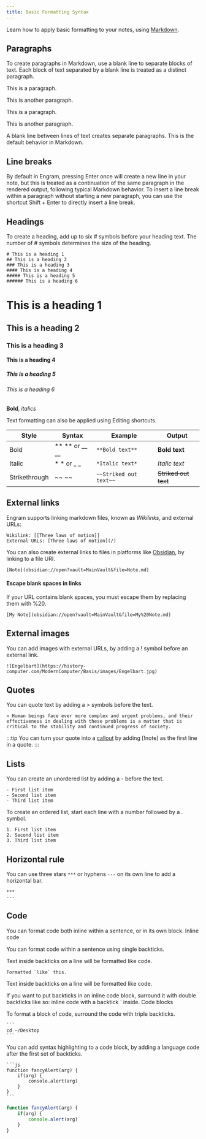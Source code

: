 ```yaml
---
title: Basic Formatting Syntax
---
```


Learn how to apply basic formatting to your notes, using [Markdown](https://daringfireball.net/projects/markdown/).

Paragraphs
---
To create paragraphs in Markdown, use a blank line to separate blocks of text. Each block of text separated by a blank line is treated as a distinct paragraph.

This is a paragraph.

This is another paragraph.

This is a paragraph.

This is another paragraph.

A blank line between lines of text creates separate paragraphs. This is the default behavior in Markdown.

Line breaks
---
By default in Engram, pressing Enter once will create a new line in your note, but this is treated as a continuation of the same paragraph in the rendered output, following typical Markdown behavior. To insert a line break within a paragraph without starting a new paragraph, you can use the shortcut Shift + Enter to directly insert a line break.

Headings
---
To create a heading, add up to six # symbols before your heading text. The number of # symbols determines the size of the heading.

    # This is a heading 1
    ## This is a heading 2
    ### This is a heading 3
    #### This is a heading 4
    ##### This is a heading 5
    ###### This is a heading 6

# This is a heading 1
## This is a heading 2
### This is a heading 3
#### This is a heading 4
##### This is a heading 5
###### This is a heading 6
**Bold**, *italics*

Text formatting can also be applied using Editing shortcuts.

| Style | Syntax | Example | Output |
| ----- | ------ | ------- | ------ |
| Bold | ** ** or __ __ | `**Bold text**` | **Bold text** |
| Italic | * * or _ _ | `*Italic text*` | *Italic text* |
| Strikethrough | ~~ ~~ | `~~Striked out text~~` | ~~Striked out text~~ |

External links
---
Engram supports linking markdown files, known as *Wikilinks*, and external URLs:

    Wikilink: [[Three laws of motion]]
    External URLs: [Three laws of motion](/)

You can also create external links to files in platforms like [Obsidian](https://obsidian.md), by linking to a file URI.

    [Note](obsidian://open?vault=MainVault&file=Note.md)

#### Escape blank spaces in links

If your URL contains blank spaces, you must escape them by replacing them with %20.

    [My Note](obsidian://open?vault=MainVault&file=My%20Note.md)

External images
---
You can add images with external URLs, by adding a ! symbol before an external link.

    ![Engelbart](https://history-computer.com/ModernComputer/Basis/images/Engelbart.jpg)

Quotes
---
You can quote text by adding a > symbols before the text.

    > Human beings face ever more complex and urgent problems, and their effectiveness in dealing with these problems is a matter that is critical to the stability and continued progress of society.

:::tip
You can turn your quote into a [callout](/) by adding [!note] as the first line in a quote.
:::

Lists
---
You can create an unordered list by adding a - before the text.

    - First list item
    - Second list item
    - Third list item

To create an ordered list, start each line with a number followed by a . symbol.

    1. First list item
    2. Second list item
    3. Third list item

Horizontal rule
---
You can use three stars `***` or hyphens `---` on its own line to add a horizontal bar.

    ***
    ---

Code
---
You can format code both inline within a sentence, or in its own block.
Inline code

You can format code within a sentence using single backticks.

Text inside backticks on a line will be formatted like code.
    
    Formatted `like` this.

Text inside backticks on a line will be formatted like code.

If you want to put backticks in an inline code block, surround it with double backticks like so: inline code with a backtick ` inside.
Code blocks

To format a block of code, surround the code with triple backticks.

    ```
    cd ~/Desktop
    ```

You can add syntax highlighting to a code block, by adding a language code after the first set of backticks.

    ```js
    function fancyAlert(arg) {
        if(arg) {
            console.alert(arg)
        }
    }
    ```

```js
function fancyAlert(arg) {
    if(arg) {
        console.alert(arg)
    }
}
```